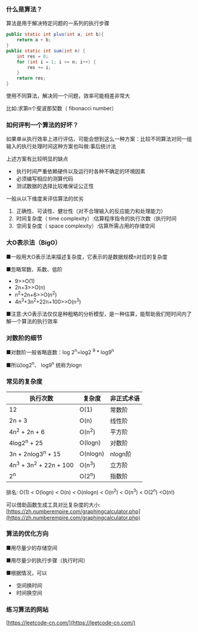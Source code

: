 ### 什么是算法？

算法是用于解决特定问题的一系列的执行步骤

```java
public static int plus(int a, int b){
	return a + b;
}
public static int sum(int n) {
	int res = 0;
	for (int i = 1; i <= n; i++) {
		res += i;
	}
	return res;
}
```

使用不同算法，解决同一个问题，效率可能相差非常大

比如:求第n个斐波那契数（ fibonacci number）

### 如何评判一个算法的好坏？

如果单从执行效率上进行评估，可能会想到这么一种方案：比较不同算法对同一组输入的执行处理时间这种方案也叫做:事后统计法

上述方案有比较明显的缺点

- ​	执行时间严重依赖硬件以及运行时各种不确定的环境因素
- ​	必须编写相应的测算代码
- ​	测试数据的选择比较难保证公正性

一般从以下维度来评估算法的优劣

1. ​	正确性、可读性、健壮性（对不合理输入的反应能力和处理能力）
2. ​	时间复杂度（ time complexity）:估算程序指令的执行次数（执行时间
3. ​	空间复杂度（ space complexity）:估算所需占用的存储空间

### 大O表示法（BigO）

■一般用大O表示法来描述复杂度，它表示的是数据规模n对应的复杂度

■忽略常数、系数、低阶

- 9>>O(1)
- 2n+3>>O(n)
- n<sup>2</sup>+2n+6>>O(n<sup>2</sup>)
- 4n<sup>3</sup>+3n<sup>2</sup>+22n+100>>O(n<sup>3</sup>)

■注意:大O表示法仅仅是种粗略的分析模型，是一种估算，能帮助我们短时间内了解—个算法的执行效率

### 对数阶的细节

■对数阶一般省略底数：log 2<sup>n</sup>=log2 <sup>9</sup>  *  log9<sup>n</sup> 

■所以log2<sup>n</sup>、 log9<sup>n</sup> 统称为logn

### 常见的复杂度

| 执行次数                                    | 复杂度           | 非正式术语 |
| ------------------------------------------- | ---------------- | ---------- |
| 12                                          | O(1)             | 常数阶     |
| 2n + 3                                      | O(n)             | 线性阶     |
| 4n<sup>2</sup> + 2n + 6                     | O(n<sup>2</sup>) | 平方阶     |
| 4log2<sup>n</sup> + 25                      | O(logn)          | 对数阶     |
| 3n + 2nlog3<sup>n</sup> + 15                | O(nlogn)         | nlogn阶    |
| 4n<sup>3</sup> + 3n<sup>2</sup> + 22n + 100 | O(n<sup>3</sup>) | 立方阶     |
| 2<sup>n</sup>                               | O(2<sup>n</sup>) | 指数阶     |

排名: O(1) < O(logn) < O(n) < O(nlogn) < O(n<sup>2</sup>) < O(n<sup>3</sup>) < O(2<sup>n</sup>) <O(n!)

可以借助函数生成工具对比复杂度的大小: [https://zh.numberempire.com/graphingcalculator.php](https://zh.numberempire.com/graphingcalculator.php)

### 算法的优化方向

■用尽量少的存储空间

■用尽量少的执行步骤（执行时间）

■根据情况，可以

- ​	空间换时间
- ​	时间换空间

### 练习算法的网站

[https://leetcode-cn.com/](https://leetcode-cn.com/)

